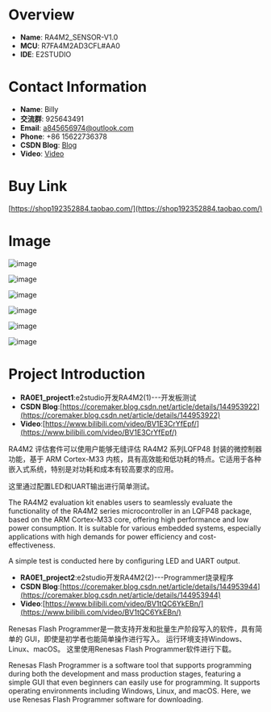 # Overview
- **Name**: RA4M2_SENSOR-V1.0
- **MCU**: R7FA4M2AD3CFL#AA0
- **IDE**: E2STUDIO

  


# Contact Information

- **Name**: Billy
- **交流群**: 925643491
- **Email**: a845656974@outlook.com
- **Phone**: +86 15622736378
- **CSDN Blog**: [Blog](https://blog.csdn.net/xinzuofang)
- **Video**: [Video](https://space.bilibili.com/3546563710290070)




# Buy Link
[https://shop192352884.taobao.com/](https://shop192352884.taobao.com/)

 
# Image
![image](https://github.com/user-attachments/assets/13927879-7c07-4074-8427-a514f0e3bf71)

![image](https://github.com/user-attachments/assets/d72d6c93-26da-42a8-bfd1-d4552b59b5e6)

![image](https://github.com/user-attachments/assets/6f3e473c-c779-4056-aaf8-7686d972282f)

![image](https://github.com/user-attachments/assets/8904a1b4-ff28-4377-9dab-70ed612bfd39)

![image](https://github.com/user-attachments/assets/e11ddea7-d467-4add-8983-e82bd51144de)

![image](https://github.com/user-attachments/assets/cad28e37-bdc3-4c29-b148-e4f6066c6afa)


# Project Introduction
- **RA0E1_project1**:e2studio开发RA4M2(1)---开发板测试
- **CSDN Blog**:[https://coremaker.blog.csdn.net/article/details/144953922](https://coremaker.blog.csdn.net/article/details/144953922)
- **Video**:[https://www.bilibili.com/video/BV1E3CrYfEpf/](https://www.bilibili.com/video/BV1E3CrYfEpf/)


RA4M2 评估套件可以使用户能够无缝评估 RA4M2 系列LQFP48 封装的微控制器功能，基于 ARM Cortex-M33 内核，具有高效能和低功耗的特点。它适用于各种嵌入式系统，特别是对功耗和成本有较高要求的应用。

这里通过配置LED和UART输出进行简单测试。

The RA4M2 evaluation kit enables users to seamlessly evaluate the functionality of the RA4M2 series microcontroller in an LQFP48 package, based on the ARM Cortex-M33 core, offering high performance and low power consumption. It is suitable for various embedded systems, especially applications with high demands for power efficiency and cost-effectiveness.

A simple test is conducted here by configuring LED and UART output.

- **RA0E1_project2**:e2studio开发RA4M2(2)---Programmer烧录程序
- **CSDN Blog**:[https://coremaker.blog.csdn.net/article/details/144953944](https://coremaker.blog.csdn.net/article/details/144953944)
- **Video**:[https://www.bilibili.com/video/BV1tQC6YkEBn/](https://www.bilibili.com/video/BV1tQC6YkEBn/)

Renesas Flash Programmer是一款支持开发和批量生产阶段写入的软件，具有简单的 GUI，即使是初学者也能简单操作进行写入。
运行环境支持Windows、Linux、macOS。
这里使用Renesas Flash Programmer软件进行下载。

Renesas Flash Programmer is a software tool that supports programming during both the development and mass production stages, featuring a simple GUI that even beginners can easily use for programming.
It supports operating environments including Windows, Linux, and macOS.
Here, we use Renesas Flash Programmer software for downloading.
